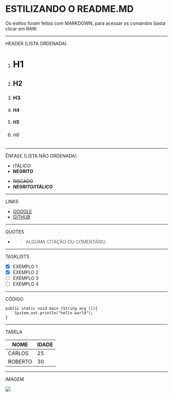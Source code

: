 # ESTILIZANDO O README.MD
Os estilos foram feitos com MARKDOWN, para acessar os comandos basta clicar em RAW.

-----------------------------------
HEADER (LISTA ORDENADA)



1.  #       H1
2.  ##      H2
3.  ###     H3
4.  ####    H4
5.  #####   H5
6.  ######  H6
-----------------------------------
ÊNFASE (LISTA NÃO ORDENADA)



-  *ITÁLICO*
-  **NEGRITO**
*  ~~RISCADO~~
*  **_NEGRITO/ITÁLICO_**
-----------------------------------
LINKS



* [GOOGLE](http://google.com)
* [GITHUB](https://github.com/)
-----------------------------------
QUOTES



* >ALGUMA CITAÇÃO OU COMENTÁRIO
-----------------------------------
TASKLISTS

- [X] EXEMPLO 1
- [X] EXEMPLO 2
- [ ] EXEMPLO 3
- [ ] EXEMPLO 4
-----------------------------------
CÓDIGO



```
public static void main (String arg []){
	System.out.println("hello world");
}
```
-----------------------------------
TABELA



| NOME   | IDADE |
|--------|-------|
| CARLOS |   25  |
| ROBERTO|   30  |

-----------------------------------
IMAGEM


![](https://github.githubassets.com/images/modules/logos_page/GitHub-Mark.png)
